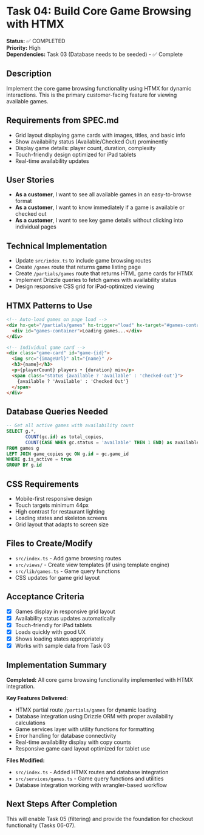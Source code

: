 # Task 04: Build Core Game Browsing with HTMX

**Status:** ✅ COMPLETED  
**Priority:** High  
**Dependencies:** Task 03 (Database needs to be seeded) - ✅ Complete

## Description

Implement the core game browsing functionality using HTMX for dynamic interactions. This is the primary customer-facing feature for viewing available games.

## Requirements from SPEC.md

- Grid layout displaying game cards with images, titles, and basic info
- Show availability status (Available/Checked Out) prominently
- Display game details: player count, duration, complexity
- Touch-friendly design optimized for iPad tablets
- Real-time availability updates

## User Stories

- **As a customer**, I want to see all available games in an easy-to-browse format
- **As a customer**, I want to know immediately if a game is available or checked out
- **As a customer**, I want to see key game details without clicking into individual pages

## Technical Implementation

- Update `src/index.ts` to include game browsing routes
- Create `/games` route that returns game listing page
- Create `/partials/games` route that returns HTML game cards for HTMX
- Implement Drizzle queries to fetch games with availability status
- Design responsive CSS grid for iPad-optimized viewing

## HTMX Patterns to Use

```html
<!-- Auto-load games on page load -->
<div hx-get="/partials/games" hx-trigger="load" hx-target="#games-container">
  <div id="games-container">Loading games...</div>
</div>

<!-- Individual game card -->
<div class="game-card" id="game-{id}">
  <img src="{imageUrl}" alt="{name}" />
  <h3>{name}</h3>
  <p>{playerCount} players • {duration} min</p>
  <span class="status {available ? 'available' : 'checked-out'}">
    {available ? 'Available' : 'Checked Out'}
  </span>
</div>
```

## Database Queries Needed

```sql
-- Get all active games with availability count
SELECT g.*,
       COUNT(gc.id) as total_copies,
       COUNT(CASE WHEN gc.status = 'available' THEN 1 END) as available_copies
FROM games g
LEFT JOIN game_copies gc ON g.id = gc.game_id
WHERE g.is_active = true
GROUP BY g.id
```

## CSS Requirements

- Mobile-first responsive design
- Touch targets minimum 44px
- High contrast for restaurant lighting
- Loading states and skeleton screens
- Grid layout that adapts to screen size

## Files to Create/Modify

- `src/index.ts` - Add game browsing routes
- `src/views/` - Create view templates (if using template engine)
- `src/lib/games.ts` - Game query functions
- CSS updates for game grid layout

## Acceptance Criteria

- [x] Games display in responsive grid layout
- [x] Availability status updates automatically
- [x] Touch-friendly for iPad tablets
- [x] Loads quickly with good UX
- [x] Shows loading states appropriately
- [x] Works with sample data from Task 03

## Implementation Summary

**Completed:** All core game browsing functionality implemented with HTMX integration.

**Key Features Delivered:**

- HTMX partial route `/partials/games` for dynamic loading
- Database integration using Drizzle ORM with proper availability calculations
- Game services layer with utility functions for formatting
- Error handling for database connectivity
- Real-time availability display with copy counts
- Responsive game card layout optimized for tablet use

**Files Modified:**

- `src/index.ts` - Added HTMX routes and database integration
- `src/services/games.ts` - Game query functions and utilities
- Database integration working with wrangler-based workflow

## Next Steps After Completion

This will enable Task 05 (filtering) and provide the foundation for checkout functionality (Tasks 06-07).
